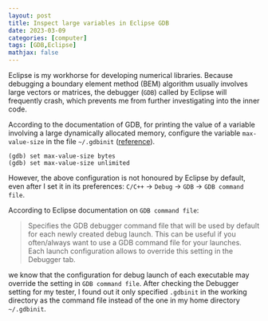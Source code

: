 ```yaml
---
layout: post
title: Inspect large variables in Eclipse GDB
date: 2023-03-09
categories: [computer]
tags: [GDB,Eclipse]
mathjax: false
---
```


Eclipse is my workhorse for developing numerical libraries. Because debugging a boundary element method (BEM) algorithm usually involves large vectors or matrices, the debugger (`GDB`) called by Eclipse will frequently crash, which prevents me from further investigating into the inner code.

According to the documentation of GDB, for printing the value of a variable involving a large dynamically allocated memory, configure the variable `max-value-size` in the file `~/.gdbinit` ([reference](https://sourceware.org/gdb/current/onlinedocs/gdb/Value-Sizes.html)).

    (gdb) set max-value-size bytes
    (gdb) set max-value-size unlimited

However, the above configuration is not honoured by Eclipse by default, even after I set it in its preferences: `C/C++` → `Debug` → `GDB` → `GDB command file`.

According to Eclipse documentation on `GDB command file`:

> Specifies the GDB debugger command file that will be used by default for each newly created debug launch. This can be useful if you often/always want to use a GDB command file for your launches. Each launch configuration allows to override this setting in the Debugger tab.

we know that the configuration for debug launch of each executable may override the setting in `GDB command file`. After checking the Debugger setting for my tester, I found out it only specified `.gdbinit` in the working directory as the command file instead of the one in my home directory `~/.gdbinit`.
